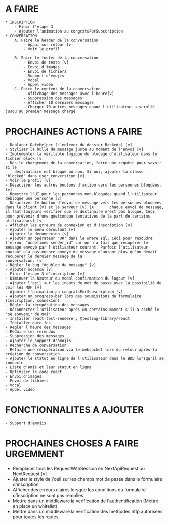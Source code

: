 # A FAIRE
    * INSCRIPTION
        - Finir l'étape 3
        - Ajouter l'animation au congratsForSubscription
    * CONVERSATION
        A. Faire le header de la conversation
            - Appui sur retour [v]
            - Voir le profil

        B. Faire le footer de la conversation
            - Envoi de texto [v]
            - Envoi d'images
            - Envoi de fichiers
            - Support d'emojis
            - Vocal
            - Appel vidéo
        C. Faire le content de la conversation
            - Affichage des messages avec l'heure[v]
            - Suppression des messages
            - Afficher 10 derniers messages
            - Charger 10 autres messages quand l'utilisateur a scrollé jusqu'au premier message chargé

# PROCHAINES ACTIONS A FAIRE
    - Deplacer DateHelper (L'enlever du dossier Backedn) [v]
    - Styliser la bulle de message juste au moment de l'envoi [v]
    - Implementer la véritable logique du blocage d'utilisateur dans le fichier block [v]
    - Dès le chargement de la conversation, faire une requête pour savoir si le
        destinataire est bloqué ou non. Si oui, ajouter la classe "blocked" dans user_converstion [v]
    - Voir le profil [v]
    - Désactiver les autres boutons d'action vers les personnes bloquées. [v]
    - Remettre l'UI pour les personnes non-bloquées quand l'utilisateur débloque une personne [v]
    - Désactiver le bouton d'envoi de message vers les personnes bloquées dans le client [v] et le serveur [v] (A       chaque envoi de message, il faut toujours vérifier que le destinaire n'est pas bloqué. Ceci pour prévenir d'une quelconque tentatives de la part de certains utilisateurs) [v]
    - Afficher les erreurs de connexion et d'inscription [v]
    - Ajouter le menu déroulant [v]
    - Ajouter la déconnexion [v]
    - Ajouter un opérateur "OR" dans le where sql. Ceci pour resoudre l'erreur "undefined sender_id" car on n'a fait que récupérer le message envoyé par l'utilisateur courant. Parfois l'utilisateur courant n'a pas encore envoyé de message d'autant plus qu'on devait récuperer le dernier message de la
    conversation. [v]
    - Régler le bug "doublon de message" [v]
    - Ajouter nodemon [v]
    - Finir l'étape 3 d'inscription [v]
    - Diminuer la hauteur du modal confirmation du logout [v]
    - Ajouter l'oeil sur les inputs de mot de passe avec la possibilié de voir les MDP [v]
    - Ajouter l'animation au congratsForSubscription [v]
    - Ajouter un progress-bar lors des soumissions de formulaire (inscription, connexion)
    - Régler la récupération des messages
    - Déconnecter l'utilisateur après un certains moment s'il a coché le 'se souvenir de moi'
    - Installer react-test-renderer, @testing-library/react
    - Installer date-fns
    - Regler l'heure des messages
    - Réduire les rerendus
    - Suppression des messages
    - Ajouter le support d'amojis 
    - Recherche de conversation
    - Refaire une récupération via le websocket lors du retour après la création de conversation
    - Ajouter le statut en ligne de l'utilisateur dans le BDD lorsqu'il se connecte
    - Liste d'amis et leur statut en ligne
    - Optimiser le code react
    - Envoi d'images
    - Envoi de fichiers
    - Vocal
    - Appel vidéo
    

# FONCTIONNALITES A AJOUTER
    - Support d'emojis
    
# PROCHAINES CHOSES A FAIRE URGEMMENT
- Remplacer tous les RequestWithSession en NextApiRequest ou NextRequest [v]
- Ajuster le style de l'oeil sur les champs mot de passe dans le formulaire d'inscription
- Afficher des erreurs claires lorsque les conditions du formulaire d'inscription ne sont pas remplies
- Mettre dans un middleware la verification de l'authentification (Mettre en place un whitelist)
- Mettre dans un middleware la verification des methodes http autorisees pour toutes les routes